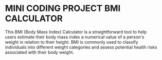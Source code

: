 # MINI CODING PROJECT BMI CALCULATOR
This BMI (Body Mass Index) Calculator is a straightforward tool to help users estimate their body mass index a numerical value of a person's weight in relation to their height. BMI is commonly used to classify individuals into different weight categories and assess potential health risks associated with their body weight.
